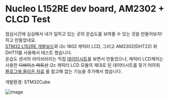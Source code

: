 # Nucleo L152RE dev board, AM2302 + CLCD Test

점심시간에 심심해서 내가 일하고 있는 곳의 온습도를 보여줄 수 있는 것을 만들어보자! 하고 만들었네요.   
[STM32 L152RE 개발보드](https://www.st.com/en/evaluation-tools/nucleo-l152re.html)와 i2c 1602 캐릭터 LCD, 그리고 AM2302(DHT22) 와 DHT11를 사용해서 테스트 했습니다.  
온습도 센서의 라이브러리는 직접 [데이터시트](https://files.seeedstudio.com/wiki/Grove-Temperature_and_Humidity_Sensor_Pro/res/AM2302-EN.pdf)를 보면서 만들었으나, 캐릭터 LCD제어는 사용한 <del>디바이스 마트산</del> i2c 캐릭터 LCD 모듈의 제대로 된 데이터시트를 찾기 어려워 [블로그에 올라온 자료](https://ddtxrx.tistory.com/entry/STM32HAL%EC%9D%84-%EC%82%AC%EC%9A%A9%ED%95%9C-I2C-LCD-%EC%A0%9C%EC%96%B4) 를 참고해 없는 기능을 추가해서 썼습니다.  
  
개발환경: STM32Cube

![image](https://user-images.githubusercontent.com/13059851/183253486-a364734a-5446-4a33-8362-93297d306e8f.png)
